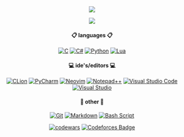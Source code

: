 <div id="header" align="center">
  <img src="https://sun9-42.userapi.com/impg/a8DyQBuZlLutCI0nQb454tQUW9A_oXBYdkFPUg/Fpcp7pqS_RM.jpg?size=500x378&quality=95&sign=bf10c1987ac05eeaaabde3d332803357&type=album"/>
  
  [![](https://komarev.com/ghpvc/?username=n1xsi&style=for-the-badge&color=blueviolet)](#)
</div>

<div id="body" align="center">
  
#### 📋 languages 📋
[![C](https://img.shields.io/badge/c-000?style=for-the-badge&logo=c&logoColor=00599c)](#) [![C#](https://img.shields.io/badge/c%23-000?style=for-the-badge&logo=csharp)](#) [![Python](https://img.shields.io/badge/python-000?style=for-the-badge&logo=python&logoColor=ffdd54)](#) [![Lua](https://img.shields.io/badge/lua-000?style=for-the-badge&logo=lua&logoColor=2c2d72)](#)

#### 💻 ide's/editors 💻
[![CLion](https://img.shields.io/badge/CLion-000?style=for-the-badge&logo=clion&logoColor=16b9e2)](#) [![PyCharm](https://img.shields.io/badge/pycharm-000?style=for-the-badge&logo=pycharm&logoColor=18e999)](#) [![Neovim](https://img.shields.io/badge/NeoVim-000?&style=for-the-badge&logo=neovim)](#) [![Notepad++](https://img.shields.io/badge/Notepad++-000?style=for-the-badge&logo=notepad%2b%2b)](#) [![Visual Studio Code](https://img.shields.io/badge/Visual%20Studio%20Code-000?style=for-the-badge&logo=visual-studio-code)](#) [![Visual Studio](https://img.shields.io/badge/Visual%20Studio-000.svg?style=for-the-badge&logo=visual-studio)](#)

#### 🧩 other 🧩
[![Git](https://img.shields.io/badge/Git-000?style=for-the-badge&logo=git)](#) [![Markdown](https://img.shields.io/badge/markdown-%23000000.svg?style=for-the-badge&logo=markdown&logoColor=white)](#) [![Bash Script](https://img.shields.io/badge/bash_script-000?style=for-the-badge&logo=gnu-bash&logoColor=white)](#)

[![codewars](https://www.codewars.com/users/nixsi/badges/micro)](https://www.codewars.com/users/nixsi) 
[![Codeforces Badge](https://codeforces-readme-stats.vercel.app/api/badge?username=nixsi)](https://codeforces.com/profile/nixsi)
</div>
